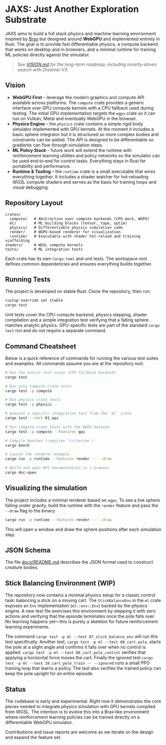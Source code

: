 # JAXS: Just Another Exploration Substrate

JAXS aims to build a full stack physics and machine learning environment inspired by [Brax](https://github.com/google/brax) but designed around **WebGPU** and implemented entirely in Rust.  The goal is to provide fast differentiable physics, a compute backend that works on desktop and in browsers, and a minimal runtime for training ML policies directly against the simulator.

> *See [VISION.md](VISION.md) for the long-term roadmap, including novelty-driven search with Dreamer V3.*

## Vision

* **WebGPU First** – leverage the modern graphics and compute API available across platforms. The `compute` crate provides a generic interface over GPU compute kernels with a CPU fallback used during testing. The initial GPU implementation targets the `wgpu` crate so it can run on Vulkan, Metal and eventually WebGPU in the browser.
* **Physics Engine** – the `physics` crate contains a simple rigid body simulator implemented with GPU kernels. At the moment it includes a basic sphere integrator but it is structured so more complex bodies and constraints can be added. The API is designed to be differentiable so gradients can flow through simulation steps.
* **ML Policy Stack** – future work will extend the runtime with reinforcement learning utilities and policy networks so the simulator can be used end‑to‑end for control tasks. Everything stays in Rust for portability and performance.
* **Runtime & Tooling** – the `runtime` crate is a small executable that wires everything together. It includes a shader watcher for hot‑reloading WGSL compute shaders and serves as the basis for training loops and visual debugging.

## Repository Layout

```
crates/
  compute/   # Abstraction over compute backends (CPU mock, WGPU)
  ml/        # ML building blocks (tensor, tape, optim)
  physics/   # Differentiable physics simulation code
  render/    # WGPU-based renderer for visualization
  runtime/   # Executable with shader hot‑reload and training scaffolding
shaders/     # WGSL compute kernels
tests/       # ML integration tests
```

Each crate has its own `Cargo.toml` and unit tests. The workspace root defines common dependencies and ensures everything builds together.

## Running Tests

The project is developed on stable Rust. Clone the repository, then run:

```bash
rustup override set stable
cargo test
```

Unit tests cover the CPU compute backend, physics stepping, shader compilation and a simple integration test verifying that a falling sphere matches analytic physics. GPU-specific tests are part of the standard `cargo test` run and do not require a separate command.

## Command Cheatsheet

Below is a quick reference of commands for running the various test suites and examples. All commands assume you are at the repository root.

```bash
# Run the entire test suite (CPU fallback backend)
cargo test

# Run only compute crate tests
cargo test -p compute

# Run physics crate tests
cargo test -p physics

# Execute a specific integration test from the `ml` crate
cargo test --test 01_ops

# Run compute crate tests with the WGPU backend
cargo test -p compute --features gpu

# Compile benches (requires `criterion`)
cargo bench

# Launch the renderer example
cargo run -p runtime --features render -- --draw

# Build and open API documentation in a browser
cargo doc-open
```

## Visualizing the simulation

The project includes a minimal renderer based on `wgpu`. To see a live sphere
falling under gravity, build the runtime with the `render` feature and pass the
`--draw` flag to the binary:

```bash
cargo run -p runtime --features render -- --draw
```

This will open a window and draw the sphere positions after each simulation
step.


## JSON Schema

The file [docs/README.md](docs/README.md) describes the JSON format used to
construct creature bodies.

## Stick Balancing Environment (WIP)

The repository now contains a minimal physics setup for a classic control task:
balancing a stick on a moving cart. The `StickBalanceEnv` in the `ml` crate
exposes an `Env` implementation (`ml::env::Env`) backed by the physics engine. A new test file
exercises this environment by stepping it with zero actions and verifying that
the episode terminates once the pole falls over. No learning happens yet—this is
purely a skeleton for future reinforcement learning experiments.

The command `cargo test -p ml --test 07_stick_balance_env` will run this test specifically.
Another test, `cargo test -p ml --test 08_cart_pole`, starts the pole at a slight angle
and confirms it falls over when no control is applied.
`cargo test -p ml --test 09_cart_pole_control` verifies that applying a horizontal
force moves the cart. Finally the ignored test
`cargo test -p ml --test 10_cart_pole_train -- --ignored` runs a small PPO
training loop that learns a policy. The test also verifies the trained policy
can keep the pole upright for an entire episode.

## Status

The codebase is early and experimental. Right now it demonstrates the core pieces needed to integrate physics simulation with GPU kernels compiled from WGSL. The intention is to evolve this into a Brax‑like environment where reinforcement learning policies can be trained directly on a differentiable WebGPU simulator.

Contributions and issue reports are welcome as we iterate on the design and expand the feature set.
